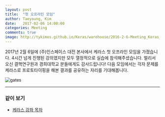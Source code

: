 ```yaml
---
layout: post
title:  "첫 오프라인 모임"
author: Taeyoung, Kim
date:   2017-02-06 14:00:00
categories: Meeting
comments: true
image: http://tykimos.github.io/Keras/warehouse/2016-2-6-Meeting_Keras_Lecture_1.png
---
```

2017년 2월 6일에 (주)인스페이스 대전 본사에서 케라스 첫 오프라인 모임을 가졌습니다. 4시간 넘게 진행된 강의였지만 모두 열정적으로 실습에 참석해주셨습니다. 멀리서 오신 결핵연구원과 경희대학교 분들에게도 감사드립니다! 다음 모임에서는 각자 문제를 케라스로 프로토타이핑을 해본 결과를 공유하는 자리를 기대해봅니다.

![gates](http://tykimos.github.io/Keras/warehouse/2016-2-6-Meeting_Keras_Lecture_1.png)


---

### 같이 보기

* [케라스 강좌 목차](https://tykimos.github.io/Keras/2017/01/27/Keras_Lecture_Contents/)


```python

```
